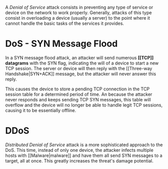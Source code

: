 A *Denial of Service* attack consists in preventing any type of service or device on the network to work properly. Generally, attacks of this type consist in overloading a device (usually a server) to the point where it cannot handle the basic tasks of the services it provides.

# DoS - SYN Message Flood

In a SYN message flood attack, an attacker will send numerous **[[TCP]] datagrams** with the SYN flag, indicating the will of a device to start a new TCP session. The server or device will then reply with the [[Three-way Handshake|SYN+ACK]] message, but the attacker will never answer this reply.

This causes the device to store a pending TCP connection in the TCP session table for a determined period of time. An because the attacker never responds and keeps sending TCP SYN messages, this table will overflow and the device will no longer be able to handle legit TCP sessions, causing it to be essentially offline.

# DDoS

*Distributed Denial of Service* attack is a more sophisticated approach to the DoS. This time, instead of only one device, the attacker infects multiple hosts with [[Malware|malware]] and have them all send SYN messages to a target, all at once. This greatly increases the threat's damage potential.

